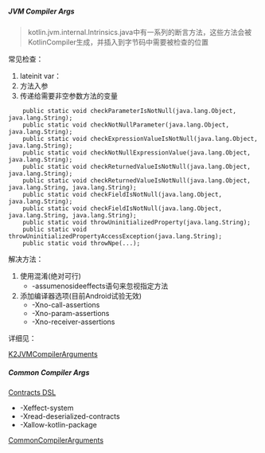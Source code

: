 
##### JVM Compiler Args

> kotlin.jvm.internal.Intrinsics.java中有一系列的断言方法，这些方法会被KotlinCompiler生成，并插入到字节码中需要被检查的位置

常见检查：
1. lateinit var：
2. 方法入参
3. 传递给需要非空参数方法的变量

```
    public static void checkParameterIsNotNull(java.lang.Object, java.lang.String);
    public static void checkNotNullParameter(java.lang.Object, java.lang.String);
    public static void checkExpressionValueIsNotNull(java.lang.Object, java.lang.String);
    public static void checkNotNullExpressionValue(java.lang.Object, java.lang.String);
    public static void checkReturnedValueIsNotNull(java.lang.Object, java.lang.String);
    public static void checkReturnedValueIsNotNull(java.lang.Object, java.lang.String, java.lang.String);
    public static void checkFieldIsNotNull(java.lang.Object, java.lang.String);
    public static void checkFieldIsNotNull(java.lang.Object, java.lang.String, java.lang.String);
    public static void throwUninitializedProperty(java.lang.String);
    public static void throwUninitializedPropertyAccessException(java.lang.String);
    public static void throwNpe(...);
```

解决方法：
1. 使用混淆(绝对可行)
    * -assumenosideeffects语句来忽视指定方法
2. 添加编译器选项(目前Android试验无效)
    * -Xno-call-assertions
    * -Xno-param-assertions
    * -Xno-receiver-assertions

详细见：

[K2JVMCompilerArguments](https://github.com/JetBrains/kotlin/blob/master/compiler/cli/cli-common/src/org/jetbrains/kotlin/cli/common/arguments/K2JVMCompilerArguments.kt)


##### Common Compiler Args

[Contracts DSL](https://aisia.moe/2018/03/25/kotlin-contracts-dsl/)

* -Xeffect-system
* -Xread-deserialized-contracts
* -Xallow-kotlin-package

[CommonCompilerArguments](https://github.com/JetBrains/kotlin/blob/d6792f5f521ca598d9040e24c896e21dac12656c/compiler/cli/cli-common/src/org/jetbrains/kotlin/cli/common/arguments/CommonCompilerArguments.kt)


